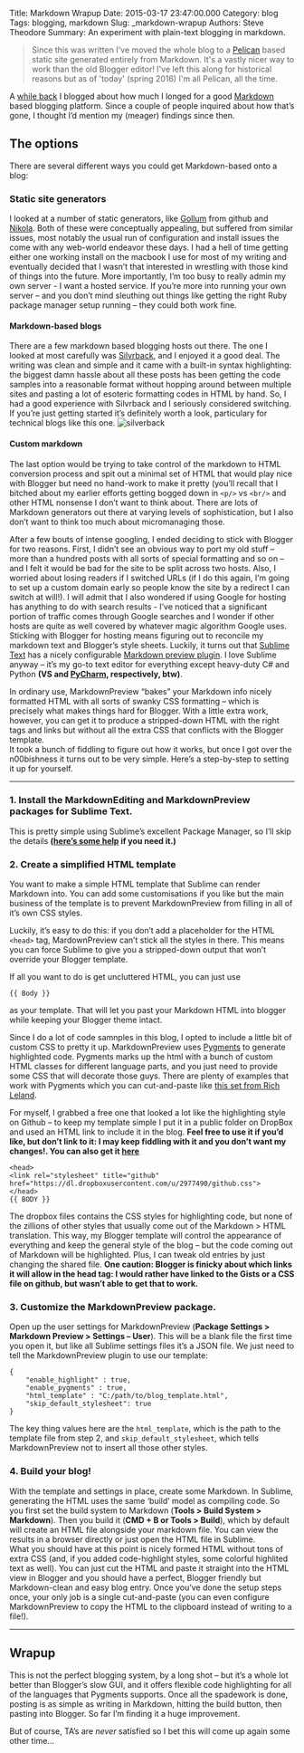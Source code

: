 Title: Markdown Wrapup
Date: 2015-03-17 23:47:00.000
Category: blog
Tags: blogging, markdown
Slug: _markdown-wrapup
Authors: Steve Theodore
Summary: An experiment with plain-text blogging in markdown.

> Since this was written I've moved the whole blog to a [Pelican]() based static site generated entirely from Markdown. It's a vastly nicer way to work than the old Blogger editor!  I've left this along for historical reasons but as of 'today' (spring 2016) I'm all Pelican, all the time.

A [while back](http://techartsurvival.blogspot.com/2014/11/wyg-wys.html) I blogged about how much I longed for a good [Markdown](http://daringfireball.net/projects/markdown/syntax) based blogging platform. Since a couple of people inquired about how that’s gone, I thought I’d mention my (meager) findings since then.  
  
## The options
  
There are several different ways you could get Markdown-based onto a blog:   

### Static site generators

I looked at a number of static generators, like [Gollum](https://github.com/gollum/gollum/wiki) from github and [Nikola](http://getnikola.com/blog/). Both of these were conceptually appealing, but suffered from similar issues, most notably the usual run of configuration and install issues the come with any web-world endeavor these days. I had a hell of time getting either one working install on the macbook I use for most of my writing and eventually decided that I wasn’t that interested in wrestling with those kind of things into the future. More importantly, I’m too busy to really admin my own server - I want a hosted service. If you’re more into running your own server – and you don’t mind sleuthing out things like getting the right Ruby package manager setup running – they could both work fine. 


#### Markdown-based blogs
There are a few markdown based blogging hosts out there. The one I looked at most carefully was [Silvrback](https://www.silvrback.com/), and I enjoyed it a good deal. The writing was clean and simple and it came with a built-in syntax highlighting: the biggest damn hassle about all these posts has been getting the code samples into a reasonable format without hopping around between multiple sites and pasting a lot of esoteric formatting codes in HTML by hand. So, I had a good experience with Silvrback and I seriously considered switching. If you’re just getting started it’s definitely worth a look, particulary for technical blogs like this one.
![silverback](http://knolzone.com/wp-content/uploads/2014/03/silvrback.jpg)  

#### Custom markdown
    
The last option would be trying to take control of the markdown to HTML conversion process and spit out a minimal set of HTML that would play nice with Blogger but need no hand-work to make it pretty (you’ll recall that I bitched about my earlier efforts getting bogged down in `<p/>` vs `<br/>` and other HTML nonsense I don’t want to think about. There are lots of Markdown generators out there at varying levels of sophistication, but I also don’t want to think too much about micromanaging those.

After a few bouts of intense googling, I ended deciding to stick with Blogger for two reasons. First, I didn’t see an obvious way to port my old stuff – more than a hundred posts with all sorts of special formatting and so on – and I felt it would be bad for the site to be split across two hosts. Also, I worried about losing readers if I switched URLs (if I do this again, I’m going to set up a custom domain early so people know the site by a redirect I can switch at will!). I will admit that I also wondered if using Google for hosting has anything to do with search results - I’ve noticed that a significant portion of traffic comes through Google searches and I wonder if other hosts are quite as well covered by whatever magic algorithm Google uses.  
Sticking with Blogger for hosting means figuring out to reconcile my markdown text and Blogger’s style sheets. Luckily, it turns out that [Sublime Text](http://www.sublimetext.com/) has a nicely configurable [Markdown preview plugin](https://github.com/revolunet/sublimetext-markdown-preview). I love Sublime anyway – it’s my go-to text editor for everything except heavy-duty C# and Python **(VS and [PyCharm](https://www.jetbrains.com/pycharm/), respectively, btw)**.   

In ordinary use, MarkdownPreview “bakes” your Markdown info nicely formatted HTML with all sorts of swanky CSS formatting – which is precisely what makes things hard for Blogger. With a little extra work, however, you can get it to produce a stripped-down HTML with the right tags and links but without all the extra CSS that conflicts with the Blogger template.   
It took a bunch of fiddling to figure out how it works, but once I got over the n00bishness it turns out to be very simple. Here’s a step-by-step to setting it up for yourself.  

---

###  1. Install the MarkdownEditing and MarkdownPreview packages for Sublime Text.

This is pretty simple using Sublime’s excellent Package Manager, so I’ll skip the details **([here’s some help](http://www.granneman.com/webdev/editors/sublime-text/packages/how-to-install-and-use-package-control/) if you need it.)**  

###  2\. Create a simplified HTML template

You want to make a simple HTML template that Sublime can render Markdown into. You can add some customisations if you like but the main business of the template is to prevent MarkdownPreview from filling in all of it’s own CSS styles.   

Luckily, it’s easy to do this: if you don’t add a placeholder for the HTML `<head>` tag, MardownPreview can’t stick all the styles in there. This means you can force Sublime to give you a stripped-down output that won’t override your Blogger template.  

If all you want to do is get uncluttered HTML, you can just use   

    {{ Body }}  
    

as your template. That will let you past your Markdown HTML into blogger while keeping your Blogger theme intact.  

Since I do a lot of code samnples in this blog, I opted to include a little bit of custom CSS to pretty it up. MarkdownPreview uses [Pygments](http://pygments.org/) to generate highlighted code. Pygments marks up the html with a bunch of custom HTML classes for different language parts, and you just need to provide some CSS that will decorate those guys. There are plenty of examples that work with Pygments which you can cut-and-paste like [this set from Rich Leland](https://github.com/richleland/pygments-css).   

For myself, I grabbed a free one that looked a lot like the highlighting style on Github – to keep my template simple I put it in a public folder on DropBox and used an HTML link to include it in the blog. **Feel free to use it if you’d like, but don’t link to it: I may keep fiddling with it and you don’t want my changes!. You can also get it [here](https://gist.github.com/theodox/4fefeb539f1d8ec341b0)**  

    
    
    <head>  
    <link rel="stylesheet" title="github" href="https://dl.dropboxusercontent.com/u/2977490/github.css">  
    </head>  
    {{ BODY }}  
    

The dropbox files contains the CSS styles for highlighting code, but none of the zillions of other styles that usually come out of the Markdown &gt; HTML translation. This way, my Blogger template will control the appearance of everything and keep the general style of the blog – but the code coming out of Markdown will be highlighted. Plus, I can tweak old entries by just changing the shared file. **One caution: Blogger is finicky about which links it will allow in the head tag: I would rather have linked to the Gists or a CSS file on github, but wasn’t able to get that to work.**  

### 3\. Customize the MarkdownPreview package.

Open up the user settings for MarkdownPreview (**Package Settings &gt; Markdown Preview &gt; Settings – User**). This will be a blank file the first time you open it, but like all Sublime settings files it’s a JSON file. We just need to tell the MarkdownPreview plugin to use our template:  

    
    
    {  
        "enable_highlight" : true,  
        "enable_pygments" : true,  
        "html_template" : "C:/path/to/blog_template.html",  
        "skip_default_stylesheet": true  
    }  
    

The key thing values here are the `html_template`, which is the path to the template file from step 2, and `skip_default_stylesheet`, which tells MarkdownPreview not to insert all those other styles.   

### 4\. Build your blog!

With the template and settings in place, create some Markdown. In Sublime, generating the HTML uses the same ‘build’ model as compiling code. So you first set the build system to Markdown (**Tools &gt; Build System &gt; Markdown**). Then you build it (**CMD + B or Tools &gt; Build**), which by default will create an HTML file alongside your markdown file. You can view the results in a browser directly or just open the HTML file in Sublime.   
What you should have at this point is nicely formed HTML without tons of extra CSS (and, if you added code-highlight styles, some colorful highlited text as well). You can just cut the HTML and paste it straight into the HTML view in Blogger and you should have a perfect, Blogger friendly but Markdown-clean and easy blog entry. Once you’ve done the setup steps once, your only job is a single cut-and-paste (you can even configure MarkdownPreview to copy the HTML to the clipboard instead of writing to a file!).   

---

## Wrapup

This is not the perfect blogging system, by a long shot – but it’s a whole lot better than Blogger’s slow GUI, and it offers flexible code highlighting for all of the languages that Pygments supports. Once all the spadework is done, posting is as simple as writing in Markdown, hitting the build button, then pasting into Blogger. So far I’m finding it a huge improvement.   

But of course, TA’s are _never_ satisfied so I bet this will come up again some other time…

